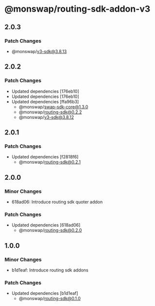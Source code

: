 # @monswap/routing-sdk-addon-v3

## 2.0.3

### Patch Changes

- @monswap/v3-sdk@3.8.13

## 2.0.2

### Patch Changes

- Updated dependencies [176eb10]
- Updated dependencies [176eb10]
- Updated dependencies [ffa96b3]
  - @monswap/swap-sdk-core@1.3.0
  - @monswap/routing-sdk@0.2.2
  - @monswap/v3-sdk@3.8.12

## 2.0.1

### Patch Changes

- Updated dependencies [f2818f6]
  - @monswap/routing-sdk@0.2.1

## 2.0.0

### Minor Changes

- 618ad06: Introduce routing sdk quoter addon

### Patch Changes

- Updated dependencies [618ad06]
  - @monswap/routing-sdk@0.2.0

## 1.0.0

### Minor Changes

- b1d1eaf: Introduce routing sdk addons

### Patch Changes

- Updated dependencies [b1d1eaf]
  - @monswap/routing-sdk@0.1.0
